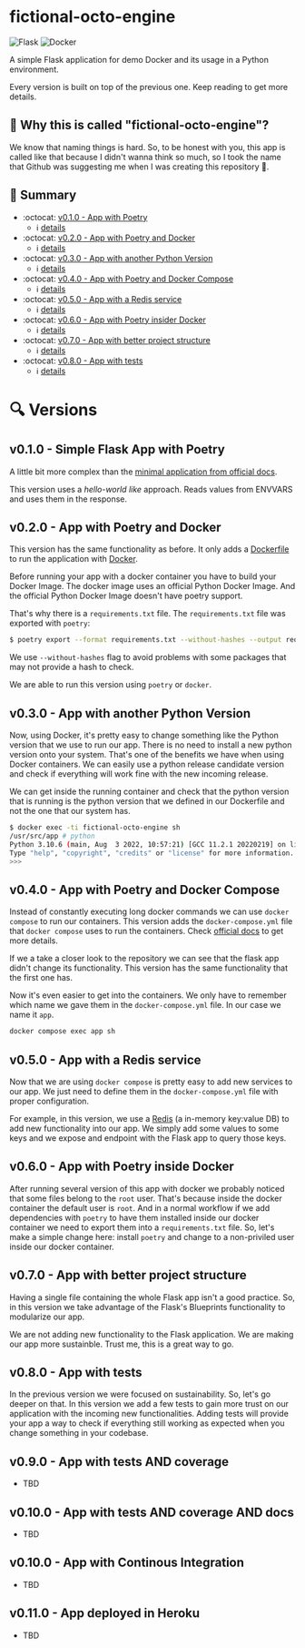 # fictional-octo-engine

![Flask](https://img.shields.io/badge/flask-%23000.svg?style=for-the-badge&logo=flask&logoColor=white)
![Docker](https://img.shields.io/badge/docker-%230db7ed.svg?style=for-the-badge&logo=docker&logoColor=white)

A simple Flask application for demo Docker and its usage in a Python environment.

Every version is built on top of the previous one. Keep reading to get more details.

## :thinking: Why this is called "fictional-octo-engine"?

We know that naming things is hard. So, to be honest with you, this app is called like
that because I didn't wanna think so much, so I took the name that Github was
suggesting me when I was creating this repository :rofl:.

## :checkered_flag: Summary

- :octocat: [v0.1.0 - App with Poetry](https://github.com/lecovi/fictional-octo-engine/tree/feature/v0.1.0)
    - :information_source: [details](#v010---simple-flask-app-with-poetry)
- :octocat: [v0.2.0 - App with Poetry and Docker](https://github.com/lecovi/fictional-octo-engine/tree/feature/v0.2.0)
    - :information_source: [details](#v020---app-with-poetry-and-docker)
- :octocat: [v0.3.0 - App with another Python Version](https://github.com/lecovi/fictional-octo-engine/tree/feature/v0.3.0)
    - :information_source: [details](#v030---app-with-another-python-version)
- :octocat: [v0.4.0 - App with Poetry and Docker Compose](https://github.com/lecovi/fictional-octo-engine/tree/feature/v0.4.0)
    - :information_source: [details](#v040---app-with-poetry-and-docker-compose)
- :octocat: [v0.5.0 - App with a Redis service](https://github.com/lecovi/fictional-octo-engine/tree/feature/v0.5.0)
    - :information_source: [details](#v050---app-with-a-redis-service)
- :octocat: [v0.6.0 - App with Poetry insider Docker](https://github.com/lecovi/fictional-octo-engine/tree/feature/v0.6.0)
    - :information_source: [details](#v060---app-with-poetry-inside-docker)
- :octocat: [v0.7.0 - App with better project structure](https://github.com/lecovi/fictional-octo-engine/tree/feature/v0.7.0)
    - :information_source: [details](#v070---app-with-better-project-structure)
- :octocat: [v0.8.0 - App with tests](https://github.com/lecovi/fictional-octo-engine/tree/feature/v0.8.0)
    - :information_source: [details](#v080---app-with-tests)

# :mag: Versions

## v0.1.0 - Simple Flask App with Poetry

A little bit more complex than the [minimal application from official docs](https://flask.palletsprojects.com/en/2.2.x/quickstart/#a-minimal-application).

This version uses a *hello-world like* approach. Reads values from ENVVARS and uses them
in the response.

## v0.2.0 - App with Poetry and Docker

This version has the same functionality as before. It only adds a [Dockerfile](https://docs.docker.com/engine/reference/builder/) to run the
application with [Docker](https://docs.docker.com/get-started/).

Before running your app with a docker container you have to build your Docker Image.
The docker image uses an official Python Docker Image. And the official Python Docker
Image doesn't have poetry support. 

That's why there is a `requirements.txt` file. 
The `requirements.txt` file was exported with `poetry`: 

```bash
$ poetry export --format requirements.txt --without-hashes --output requirements.txt
```

We use `--without-hashes` flag to avoid problems with some packages that may not
provide a hash to check. 

We are able to run this version using `poetry` or `docker`. 

## v0.3.0 - App with another Python Version

Now, using Docker, it's pretty easy to change something like the Python version that we
use to run our app. There is no need to install a new python version onto your system.
That's one of the benefits we have when using Docker containers.
We can easily use a python release candidate version and check if everything will work
fine with the new incoming release. 

We can get inside the running container and check that the python version that is
running is the python version that we defined in our Dockerfile and not the one that 
our system has.

```bash
$ docker exec -ti fictional-octo-engine sh
/usr/src/app # python
Python 3.10.6 (main, Aug  3 2022, 10:57:21) [GCC 11.2.1 20220219] on linux
Type "help", "copyright", "credits" or "license" for more information.
>>>
```

## v0.4.0 - App with Poetry and Docker Compose

Instead of constantly executing long docker commands we can use `docker compose` to run
our containers. This version adds the `docker-compose.yml` file that `docker compose` 
uses to run the containers. Check [official docs](https://docs.docker.com/compose/) to 
get more details.

If we a take a closer look to the repository we can see that the flask app didn't change
its functionality. This version has the same functionality that the first one has.

Now it's even easier to get into the containers. We only have to remember which name 
we gave them in the `docker-compose.yml` file. In our case we name it `app`. 

```bash
docker compose exec app sh
``` 

## v0.5.0 - App with a Redis service

Now that we are using `docker compose` is pretty easy to add new services to our app.
We just need to define them in the `docker-compose.yml` file with proper configuration.

For example, in this version, we use a [Redis](https://redis.io/) (a in-memory key:value
 DB) to add new functionality into our app. We simply add some values to some keys and
we expose and endpoint with the Flask app to query those keys.

## v0.6.0 - App with Poetry inside Docker

After running several version of this app with docker we probably noticed that some 
files belong to the `root` user. That's because inside the docker container the default 
user is `root`. 
And in a normal workflow if we add dependencies with `poetry` to have them installed 
inside our docker container we need to export them into a `requirements.txt` file. 
So, let's make a simple change here: install `poetry` and change to a non-priviled user
inside our docker container.

## v0.7.0 - App with better project structure

Having a single file containing the whole Flask app isn't a good practice. So, in this
version we take advantage of the Flask's Blueprints functionality to modularize our app.

We are not adding new functionality to the Flask application. We are making our app more
sustainble. Trust me, this is a great way to go.

## v0.8.0 - App with tests

In the previous version we were focused on sustainability. So, let's go deeper on that.
In this version we add a few tests to gain more trust on our application with the 
incoming new functionalities. Adding tests will provide your app a way to check if
everything still working as expected when you change something in your codebase.

## v0.9.0 - App with tests AND coverage

- TBD

## v0.10.0 - App with tests AND coverage AND docs

- TBD

## v0.10.0 - App with Continous Integration

- TBD

## v0.11.0 - App deployed in Heroku

- TBD
